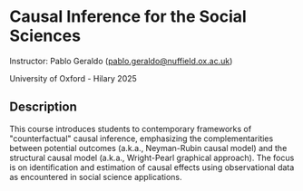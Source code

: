 # Causal Inference for the Social Sciences

Instructor: Pablo Geraldo (pablo.geraldo@nuffield.ox.ac.uk)

University of Oxford - Hilary 2025

## Description

This course introduces students to contemporary frameworks of "counterfactual" causal inference, emphasizing the complementarities between potential outcomes (a.k.a., Neyman-Rubin causal model) and the structural causal model (a.k.a., Wright-Pearl graphical approach). The focus is on identification and estimation of causal effects using observational data as encountered in social science applications.  

